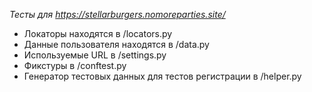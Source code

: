 *Тесты для https://stellarburgers.nomoreparties.site/*

* Локаторы находятся в /locators.py
* Данные пользователя находятся в /data.py
* Используемые URL в /settings.py
* Фикстуры в /conftest.py
* Генератор тестовых данных для тестов регистрации в /helper.py
